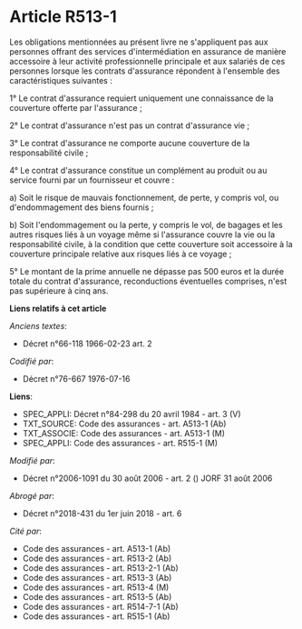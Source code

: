# Article R513-1

Les obligations mentionnées au présent livre ne s'appliquent pas aux personnes offrant des services d'intermédiation en
assurance de manière accessoire à leur activité professionnelle principale et aux salariés de ces personnes lorsque les
contrats d'assurance répondent à l'ensemble des caractéristiques suivantes :

1° Le contrat d'assurance requiert uniquement une connaissance de la couverture offerte par l'assurance ;

2° Le contrat d'assurance n'est pas un contrat d'assurance vie ;

3° Le contrat d'assurance ne comporte aucune couverture de la responsabilité civile ;

4° Le contrat d'assurance constitue un complément au produit ou au service fourni par un fournisseur et couvre :

a) Soit le risque de mauvais fonctionnement, de perte, y compris vol, ou d'endommagement des biens fournis ;

b) Soit l'endommagement ou la perte, y compris le vol, de bagages et les autres risques liés à un voyage même si l'assurance
couvre la vie ou la responsabilité civile, à la condition que cette couverture soit accessoire à la couverture principale
relative aux risques liés à ce voyage ;

5° Le montant de la prime annuelle ne dépasse pas 500 euros et la durée totale du contrat d'assurance, reconductions
éventuelles comprises, n'est pas supérieure à cinq ans.

**Liens relatifs à cet article**

_Anciens textes_:

  - Décret n°66-118 1966-02-23 art. 2

_Codifié par_:

  - Décret n°76-667 1976-07-16

**Liens**:

  - SPEC_APPLI: Décret n°84-298 du 20 avril 1984 - art. 3 (V)
  - TXT_SOURCE: Code des assurances - art. A513-1 (Ab)
  - TXT_ASSOCIE: Code des assurances - art. A513-1 (M)
  - SPEC_APPLI: Code des assurances - art. R515-1 (M)

_Modifié par_:

  - Décret n°2006-1091 du 30 août 2006 - art. 2 () JORF 31 août 2006

_Abrogé par_:

  - Décret n°2018-431 du 1er juin 2018 - art. 6

_Cité par_:

  - Code des assurances - art. A513-1 (Ab)
  - Code des assurances - art. R513-2 (Ab)
  - Code des assurances - art. R513-2-1 (Ab)
  - Code des assurances - art. R513-3 (Ab)
  - Code des assurances - art. R513-4 (M)
  - Code des assurances - art. R513-5 (Ab)
  - Code des assurances - art. R514-7-1 (Ab)
  - Code des assurances - art. R515-1 (Ab)
